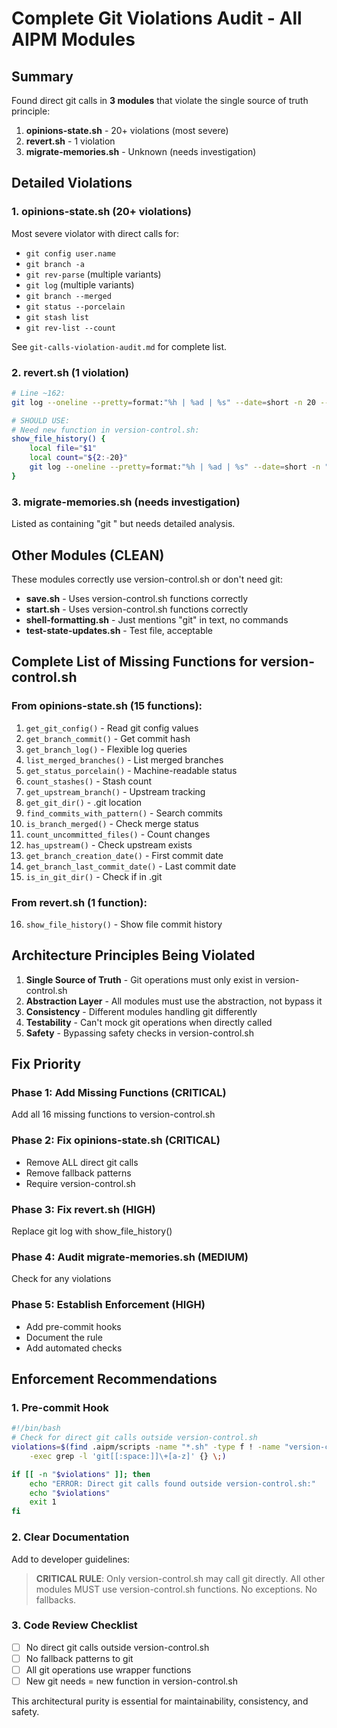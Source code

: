 # Complete Git Violations Audit - All AIPM Modules

## Summary

Found direct git calls in **3 modules** that violate the single source of truth principle:

1. **opinions-state.sh** - 20+ violations (most severe)
2. **revert.sh** - 1 violation  
3. **migrate-memories.sh** - Unknown (needs investigation)

## Detailed Violations

### 1. opinions-state.sh (20+ violations)

Most severe violator with direct calls for:
- `git config user.name`
- `git branch -a`
- `git rev-parse` (multiple variants)
- `git log` (multiple variants)
- `git branch --merged`
- `git status --porcelain`
- `git stash list`
- `git rev-list --count`

See `git-calls-violation-audit.md` for complete list.

### 2. revert.sh (1 violation)

```bash
# Line ~162:
git log --oneline --pretty=format:"%h | %ad | %s" --date=short -n 20 -- "$MEMORY_FILE"

# SHOULD USE:
# Need new function in version-control.sh:
show_file_history() {
    local file="$1"
    local count="${2:-20}"
    git log --oneline --pretty=format:"%h | %ad | %s" --date=short -n "$count" -- "$file" 2>/dev/null
}
```

### 3. migrate-memories.sh (needs investigation)

Listed as containing "git " but needs detailed analysis.

## Other Modules (CLEAN)

These modules correctly use version-control.sh or don't need git:
- **save.sh** - Uses version-control.sh functions correctly
- **start.sh** - Uses version-control.sh functions correctly  
- **shell-formatting.sh** - Just mentions "git" in text, no commands
- **test-state-updates.sh** - Test file, acceptable

## Complete List of Missing Functions for version-control.sh

### From opinions-state.sh (15 functions):
1. `get_git_config()` - Read git config values
2. `get_branch_commit()` - Get commit hash
3. `get_branch_log()` - Flexible log queries
4. `list_merged_branches()` - List merged branches
5. `get_status_porcelain()` - Machine-readable status
6. `count_stashes()` - Stash count
7. `get_upstream_branch()` - Upstream tracking
8. `get_git_dir()` - .git location
9. `find_commits_with_pattern()` - Search commits
10. `is_branch_merged()` - Check merge status
11. `count_uncommitted_files()` - Count changes
12. `has_upstream()` - Check upstream exists
13. `get_branch_creation_date()` - First commit date
14. `get_branch_last_commit_date()` - Last commit date
15. `is_in_git_dir()` - Check if in .git

### From revert.sh (1 function):
16. `show_file_history()` - Show file commit history

## Architecture Principles Being Violated

1. **Single Source of Truth** - Git operations must only exist in version-control.sh
2. **Abstraction Layer** - All modules must use the abstraction, not bypass it
3. **Consistency** - Different modules handling git differently
4. **Testability** - Can't mock git operations when directly called
5. **Safety** - Bypassing safety checks in version-control.sh

## Fix Priority

### Phase 1: Add Missing Functions (CRITICAL)
Add all 16 missing functions to version-control.sh

### Phase 2: Fix opinions-state.sh (CRITICAL)
- Remove ALL direct git calls
- Remove fallback patterns
- Require version-control.sh

### Phase 3: Fix revert.sh (HIGH)
Replace git log with show_file_history()

### Phase 4: Audit migrate-memories.sh (MEDIUM)
Check for any violations

### Phase 5: Establish Enforcement (HIGH)
- Add pre-commit hooks
- Document the rule
- Add automated checks

## Enforcement Recommendations

### 1. Pre-commit Hook
```bash
#!/bin/bash
# Check for direct git calls outside version-control.sh
violations=$(find .aipm/scripts -name "*.sh" -type f ! -name "version-control.sh" \
    -exec grep -l 'git[[:space:]]\+[a-z]' {} \;)

if [[ -n "$violations" ]]; then
    echo "ERROR: Direct git calls found outside version-control.sh:"
    echo "$violations"
    exit 1
fi
```

### 2. Clear Documentation
Add to developer guidelines:
> **CRITICAL RULE**: Only version-control.sh may call git directly. All other modules MUST use version-control.sh functions. No exceptions. No fallbacks.

### 3. Code Review Checklist
- [ ] No direct git calls outside version-control.sh
- [ ] No fallback patterns to git
- [ ] All git operations use wrapper functions
- [ ] New git needs = new function in version-control.sh

This architectural purity is essential for maintainability, consistency, and safety.